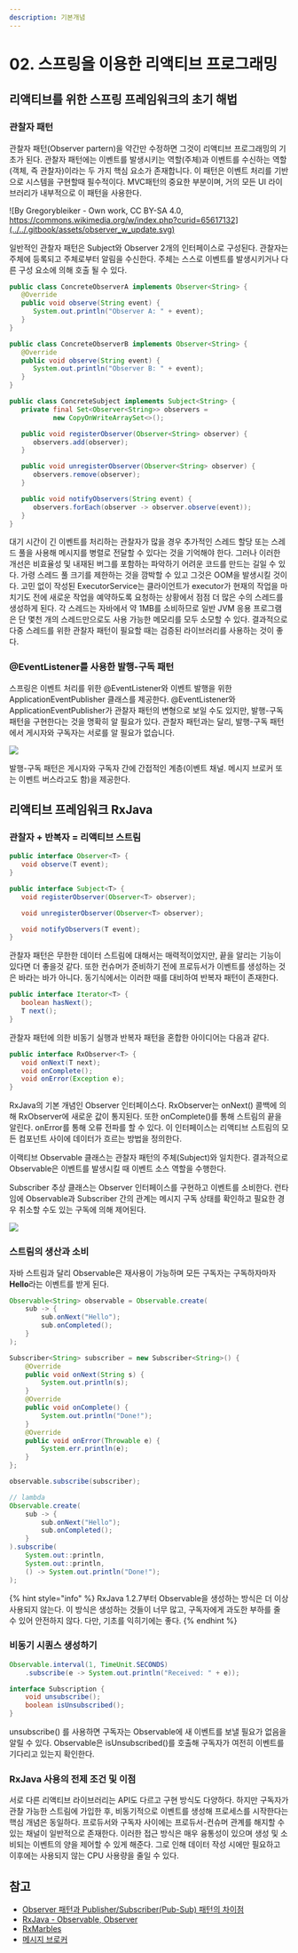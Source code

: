 ```yaml
---
description: 기본개념
---
```


# 02. 스프링을 이용한 리액티브 프로그래밍

## 리액티브를 위한 스프링 프레임워크의 초기 해법

### 관찰자 패턴

관찰자 패턴\(Observer partern\)을 약간만 수정하면 그것이 리액티브 프로그래밍의 기초가 된다. 관찰자 패턴에는 이벤트를 발생시키는 역할\(주체\)과 이벤트를 수신하는 역할\(객체, 즉 관찰자\)이라는 두 가지 핵심 요소가 존재합니다. 이 패턴은 이벤트 처리를 기반으로 시스템을 구현할때 필수적이다. MVC패턴의 중요한 부분이며, 거의 모든 UI 라이브러리가 내부적으로 이 패턴을 사용한다.

![By Gregorybleiker - Own work, CC BY-SA 4.0, https://commons.wikimedia.org/w/index.php?curid=65617132](../../.gitbook/assets/observer_w_update.svg)

일반적인 관찰자 패턴은 Subject와 Observer 2개의 인터페이스로 구성된다. 관찰자는 주체에 등록되고 주체로부터 알림을 수신한다. 주체는 스스로 이벤트를 발생시키거나 다른 구성 요소에 의해 호출 될 수 있다.

```java
public class ConcreteObserverA implements Observer<String> {
   @Override
   public void observe(String event) {
      System.out.println("Observer A: " + event);
   }
}

public class ConcreteObserverB implements Observer<String> {
   @Override
   public void observe(String event) {
      System.out.println("Observer B: " + event);
   }
}

public class ConcreteSubject implements Subject<String> {
   private final Set<Observer<String>> observers =
           new CopyOnWriteArraySet<>();

   public void registerObserver(Observer<String> observer) {
      observers.add(observer);
   }

   public void unregisterObserver(Observer<String> observer) {
      observers.remove(observer);
   }

   public void notifyObservers(String event) {
      observers.forEach(observer -> observer.observe(event));
   }
}
```

대기 시간이 긴 이벤트를 처리하는 관찰자가 많을 경우 추가적인 스레드 할당 또는 스레드 풀을 사용해 메시지를 병렬로 전달할 수 있다는 것을 기억해야 한다. 그러나 이러한 개선은 비효율성 및 내재된 버그를 포함하는 파악하기 어려운 코드를 만드는 길일 수 있다. 가령 스레드 풀 크기를 제한하는 것을 깜박할 수 있고  그것은 OOM을 발생시킬 것이다. 고민 없이 작성된 ExecutorService는 클라이언트가 executor가 현재의 작업을 마치기도 전에 새로운 작업을 예약하도록 요청하는 상황에서 점점 더 많은 수의 스레드를 생성하게 된다. 각 스레드는 자바에서 약 1MB를 소비하므로 일반 JVM 응용 프로그램은 단 몇천 개의 스레드만으로도 사용 가능한 메모리를 모두 소모할 수 있다. 결과적으로 다중 스레드를 위한 관찰자 패턴이 필요할 때는 검증된 라이브러리를 사용하는 것이 좋다.

### @EventListener를 사용한 발행-구독 패턴

스프링은 이벤트 처리를 위한 @EventListener와 이벤트 발행을 위한 ApplicationEventPublisher 클래스를 제공한다. @EventListener와 ApplicationEventPublisher가 관찰자 패턴의 변형으로 보일 수도 있지만, 발행-구독 패턴을 구현한다는 것을 명확히 알 필요가 있다. 관찰자 패턴과는 달리, 발행-구독 패턴에서 게시자와 구독자는 서로를 알 필요가 없습니다.

![](../../.gitbook/assets/1.png)

발행-구독 패턴은 게시자와 구독자 간에 간접적인 계층\(이벤트 채널. 메시지 브로커 또는 이벤트 버스라고도 함\)을 제공한다.

## 리액티브 프레임워크 RxJava

### 관찰자 + 반복자 = 리액티브 스트림

```java
public interface Observer<T> {
   void observe(T event);
}

public interface Subject<T> {
   void registerObserver(Observer<T> observer);

   void unregisterObserver(Observer<T> observer);

   void notifyObservers(T event);
}
```

관찰자 패턴은 무한한 데이터 스트림에 대해서는 매력적이었지만, 끝을 알리는 기능이 있다면 더 좋을것 같다. 또한 컨슈머가 준비하기 전에 프로듀서가 이벤트를 생성하는 것은 바라는 바가 아니다. 동기식에서는 이러한 때를 대비하여 반복자 패턴이 존재한다.

```java
public interface Iterator<T> {
   boolean hasNext();
   T next();
}
```

관찰자 패턴에 의한 비동기 실행과 반복자 패턴을 혼합한 아이디어는 다음과 같다.

```java
public interface RxObserver<T> {
   void onNext(T next);
   void onComplete();
   void onError(Exception e);
}
```

RxJava의 기본 개념인 Observer 인터페이스다. RxObserver는 onNext\(\) 콜백에 의해 RxObserver에 새로운 값이 통지된다. 또한 onComplete\(\)를 통해 스트림의 끝을 알린다. onError를 통해 오류 전파를 할 수 있다. 이 인터페이스는 리액티브 스트림의 모든 컴포넌트 사이에 데이터가 흐르는 방법을 정의한다.

이랙티브 Observable 클래스는 관찰자 패턴의 주체\(Subject\)와 일치한다. 결과적으로 Observable은 이벤트를 발생시킬 때 이벤트 소스 역할을 수행한다.

Subscriber 추상 클래스는 Observer 인터페이스를 구현하고 이벤트를 소비한다. 런타임에 Observable과 Subscriber 간의 관계는 메시지 구독 상태를 확인하고 필요한 경우 취소할 수도 있는 구독에 의해 제어된다.

![](../../.gitbook/assets/rxjavacomponent.png)

### 스트림의 생산과 소비

자바 스트림과 달리 Observable은 재사용이 가능하며 모든 구독자는 구독하자마자 **Hello**라는 이벤트를 받게 된다.

```java
Observable<String> observable = Observable.create(
    sub -> {
        sub.onNext("Hello");
        sub.onCompleted();
    }
); 

Subscriber<String> subscriber = new Subscriber<String>() {
    @Override
    public void onNext(String s) {
        System.out.println(s);
    }
    @Override
    public void onComplete() {
        System.out.println("Done!");
    }
    @Override
    public void onError(Throwable e) {
        System.err.println(e);
    }
};

observable.subscribe(subscriber);

// lambda
Observable.create(
    sub -> {
        sub.onNext("Hello");
        sub.onCompleted();
    }
).subscribe(
    System.out::println,
    System.out::println,
    () -> System.out.println("Done!");
);
```

{% hint style="info" %}
RxJava 1.2.7부터 Observable을 생성하는 방식은 더 이상 사용되지 않는다. 이 방식은 생성하는 것들이 너무 많고, 구독자에게 과도한 부하를 줄 수 있어 안전하지 않다. 다만, 기초를 익히기에는 좋다.
{% endhint %}

### 비동기 시퀀스 생성하기

```java
Observable.interval(1, TimeUnit.SECONDS)
    .subscribe(e -> System.out.println("Received: " + e));
```

```java
interface Subscription {
    void unsubscribe();
    boolean isUnsubscribed();
}
```

unsubscribe\(\) 를 사용하면 구독자는 Observable에 새 이벤트를 보낼 필요가 없음을 알릴 수 있다. Observable은 isUnsubscribed\(\)를 호출해 구독자가 여전히 이벤트를 기다리고 있는지 확인한다.

### RxJava 사용의 전제 조건 및 이점

서로 다른 리액티브 라이브러리는 API도 다르고 구현 방식도 다양하다. 하지만 구독자가 관찰 가능한 스트림에 가입한 후, 비동기적으로 이벤트를 생성해 프로세스를 시작한다는 핵심 개념은 동일하다. 프로듀서와 구독자 사이에는 프로듀서-컨슈머 관계를 해지할 수 있는 채널이 일반적으로 존재한다. 이러한 접근 방식은 매우 융통성이 있으며 생성 및 소비되는 이벤트의 양을 제어할 수 있게 해준다. 그로 인해 데이터 작성 시에만 필요하고 이후에는 사용되지 않는 CPU 사용량을 줄일 수 있다.

## 참고

* [Observer 패턴과 Publisher/Subscriber\(Pub-Sub\) 패턴의 차이점](https://jistol.github.io/software%20engineering/2018/04/11/observer-pubsub-pattern/)
* [RxJava - Observable, Observer](https://selfish-developer.com/entry/RxJava-Observable-Observer)
* [RxMarbles](https://rxmarbles.com)
* [메시지 브로커](https://heodolf.tistory.com/49)

